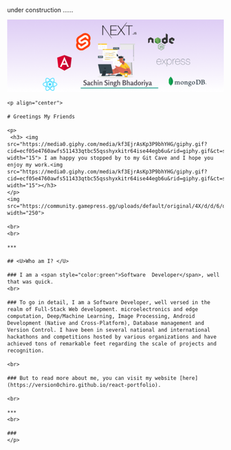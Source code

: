 under construction ......

![header](./resources/header2.png)

<span>
    
    <p align="center">
    
    # Greetings My Friends
    
    <p>
     <h3> <img src="https://media0.giphy.com/media/kf3EjrAsKp3P9bhYHG/giphy.gif?cid=ecf05e4760awfs511433qtbc55qsshyxkitr64ise44egb6u&rid=giphy.gif&ct=s" width="15"> I am happy you stopped by to my Git Cave and I hope you enjoy my work.<img src="https://media0.giphy.com/media/kf3EjrAsKp3P9bhYHG/giphy.gif?cid=ecf05e4760awfs511433qtbc55qsshyxkitr64ise44egb6u&rid=giphy.gif&ct=s" width="15"></h3>
    </p>
    <img src="https://community.gamepress.gg/uploads/default/original/4X/d/d/6/dd65529e09f65fd04bb76d6f980fbbebbaa21abc.gif" width="250">
    
    <br>
    <br>
    
    ***
    
    ## <U>Who am I? </U>
    
    ### I am a <span style="color:green">Software  Developer</span>, well that was quick.
    <br>
    
    ### To go in detail, I am a Software Developer, well versed in the realm of Full-Stack Web development. microelectronics and edge computation, Deep/Machine Learning, Image Processing, Android Development (Native and Cross-Platform), Database management and Version Control. I have been in several national and international hackathons and competitions hosted by various organizations and have achieved tons of remarkable feet regarding the scale of projects and recognition.
    
    <br>
    
    ### But to read more about me, you can visit my website [here](https://version0chiro.github.io/react-portfolio).
    
    <br>
    
    ***
    <br>
    
    ###
    </p>

</span>
